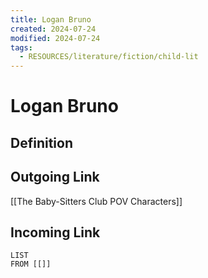 ```yaml
---
title: Logan Bruno
created: 2024-07-24
modified: 2024-07-24
tags:
  - RESOURCES/literature/fiction/child-lit
---
```

# Logan Bruno
## Definition

## Outgoing Link
[[The Baby-Sitters Club POV Characters]]
## Incoming Link
```dataview
LIST
FROM [[]]
```

